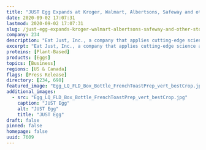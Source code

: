 ```yaml
---
title: "JUST Egg Expands at Kroger, Walmart, Albertsons, Safeway and other stores nationwide"
date: 2020-09-02 17:07:31
lastmod: 2020-09-02 17:07:31
slug: /just-egg-expands-kroger-walmart-albertsons-safeway-and-other-stores-nationwide
company: 234
description: "Eat Just, Inc., a company that applies cutting-edge science and technology to create healthier, more sustainable foods, today announced the largest expansion yet for its award-winning plant-based egg. By the end of the month, JUST Egg will be available at more than 17,000 points of retail distribution in the United States, a 40% increase and a testament to the breakout success of the pioneering product that launched nationwide last year."
excerpt: "Eat Just, Inc., a company that applies cutting-edge science and technology to create healthier, more sustainable foods, today announced the largest expansion yet for its award-winning plant-based egg. By the end of the month, JUST Egg will be available at more than 17,000 points of retail distribution in the United States, a 40% increase and a testament to the breakout success of the pioneering product that launched nationwide last year."
proteins: [Plant-Based]
products: [Eggs]
topics: [Business]
regions: [US & Canada]
flags: [Press Release]
directory: [234, 698]
featured_image: "Egg_LQ_FLD_Box_Bottle_FrenchToastPrep_vert_bestCrop.jpg"
additional_images:
  - src: "Egg_LQ_FLD_Box_Bottle_FrenchToastPrep_vert_bestCrop.jpg"
    caption: "JUST Egg"
    alt: "JUST Egg"
    title: "JUST Egg"
draft: false
pinned: false
homepage: false
uuid: 7609
---
```

